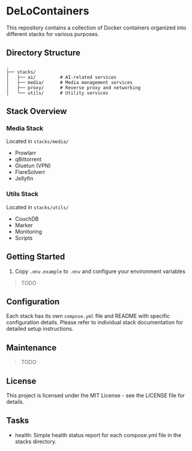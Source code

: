 # DeLoContainers

This repository contains a collection of Docker containers organized into different stacks for various purposes.

## Directory Structure

```
.
├── stacks/
│   ├── ai/         # AI-related services
│   ├── media/      # Media management services
│   ├── proxy/      # Reverse proxy and networking
│   └── utils/      # Utility services
```

## Stack Overview

### Media Stack
Located in `stacks/media/`
- Prowlarr
- qBittorrent
- Gluetun (VPN)
- FlareSolverr
- Jellyfin


### Utils Stack
Located in `stacks/utils/`
- CouchDB
- Marker
- Monitoring
- Scripts

## Getting Started

1. Copy `.env.example` to `.env` and configure your environment variables

> TODO

## Configuration

Each stack has its own `compose.yml` file and README with specific configuration details. Please refer to individual stack documentation for detailed setup instructions.

## Maintenance

> TODO

## License

This project is licensed under the MIT License - see the LICENSE file for details.

## Tasks

- health: Simple health status report for each compose.yml file in the stacks directory.
